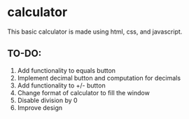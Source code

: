 # calculator
This basic calculator is made using html, css, and javascript.

## TO-DO:
1. Add functionality to equals button
2. Implement decimal button and computation for decimals
3. Add functionality to +/- button
4. Change format of calculator to fill the window
5. Disable division by 0
6. Improve design